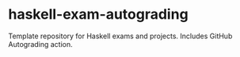 # haskell-exam-autograding
Template repository for Haskell exams and projects. Includes GitHub Autograding action.
